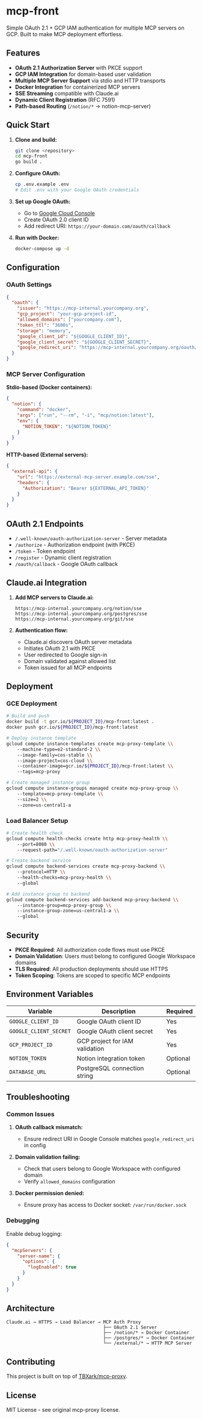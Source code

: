 # mcp-front

Simple OAuth 2.1 + GCP IAM authentication for multiple MCP servers on GCP. Built to make MCP deployment effortless.

## Features

- **OAuth 2.1 Authorization Server** with PKCE support
- **GCP IAM Integration** for domain-based user validation
- **Multiple MCP Server Support** via stdio and HTTP transports  
- **Docker Integration** for containerized MCP servers
- **SSE Streaming** compatible with Claude.ai
- **Dynamic Client Registration** (RFC 7591)
- **Path-based Routing** (`/notion/*` → notion-mcp-server)

## Quick Start

1. **Clone and build:**
   ```bash
   git clone <repository>
   cd mcp-front
   go build .
   ```

2. **Configure OAuth:**
   ```bash
   cp .env.example .env
   # Edit .env with your Google OAuth credentials
   ```

3. **Set up Google OAuth:**
   - Go to [Google Cloud Console](https://console.cloud.google.com/)
   - Create OAuth 2.0 client ID
   - Add redirect URI: `https://your-domain.com/oauth/callback`

4. **Run with Docker:**
   ```bash
   docker-compose up -d
   ```

## Configuration

### OAuth Settings

```json
{
  "oauth": {
    "issuer": "https://mcp-internal.yourcompany.org",
    "gcp_project": "your-gcp-project-id", 
    "allowed_domains": ["yourcompany.com"],
    "token_ttl": "3600s",
    "storage": "memory",
    "google_client_id": "${GOOGLE_CLIENT_ID}",
    "google_client_secret": "${GOOGLE_CLIENT_SECRET}",
    "google_redirect_uri": "https://mcp-internal.yourcompany.org/oauth/callback"
  }
}
```

### MCP Server Configuration

**Stdio-based (Docker containers):**
```json
{
  "notion": {
    "command": "docker",
    "args": ["run", "--rm", "-i", "mcp/notion:latest"],
    "env": {
      "NOTION_TOKEN": "${NOTION_TOKEN}"
    }
  }
}
```

**HTTP-based (External servers):**
```json
{
  "external-api": {
    "url": "https://external-mcp-server.example.com/sse",
    "headers": {
      "Authorization": "Bearer ${EXTERNAL_API_TOKEN}"
    }
  }
}
```

## OAuth 2.1 Endpoints

- `/.well-known/oauth-authorization-server` - Server metadata
- `/authorize` - Authorization endpoint (with PKCE)
- `/token` - Token endpoint  
- `/register` - Dynamic client registration
- `/oauth/callback` - Google OAuth callback

## Claude.ai Integration

1. **Add MCP servers to Claude.ai:**
   ```
   https://mcp-internal.yourcompany.org/notion/sse
   https://mcp-internal.yourcompany.org/postgres/sse
   https://mcp-internal.yourcompany.org/git/sse
   ```

2. **Authentication flow:**
   - Claude.ai discovers OAuth server metadata
   - Initiates OAuth 2.1 with PKCE
   - User redirected to Google sign-in
   - Domain validated against allowed list
   - Token issued for all MCP endpoints

## Deployment

### GCE Deployment

```bash
# Build and push
docker build -t gcr.io/${PROJECT_ID}/mcp-front:latest .
docker push gcr.io/${PROJECT_ID}/mcp-front:latest

# Deploy instance template
gcloud compute instance-templates create mcp-proxy-template \\
    --machine-type=e2-standard-2 \\
    --image-family=cos-stable \\
    --image-project=cos-cloud \\
    --container-image=gcr.io/${PROJECT_ID}/mcp-front:latest \\
    --tags=mcp-proxy

# Create managed instance group
gcloud compute instance-groups managed create mcp-proxy-group \\
    --template=mcp-proxy-template \\
    --size=2 \\
    --zone=us-central1-a
```

### Load Balancer Setup

```bash
# Create health check
gcloud compute health-checks create http mcp-proxy-health \\
    --port=8080 \\
    --request-path="/.well-known/oauth-authorization-server"

# Create backend service
gcloud compute backend-services create mcp-proxy-backend \\
    --protocol=HTTP \\
    --health-checks=mcp-proxy-health \\
    --global

# Add instance group to backend
gcloud compute backend-services add-backend mcp-proxy-backend \\
    --instance-group=mcp-proxy-group \\
    --instance-group-zone=us-central1-a \\
    --global
```

## Security

- **PKCE Required**: All authorization code flows must use PKCE
- **Domain Validation**: Users must belong to configured Google Workspace domains
- **TLS Required**: All production deployments should use HTTPS
- **Token Scoping**: Tokens are scoped to specific MCP endpoints

## Environment Variables

| Variable | Description | Required |
|----------|-------------|----------|
| `GOOGLE_CLIENT_ID` | Google OAuth client ID | Yes |
| `GOOGLE_CLIENT_SECRET` | Google OAuth client secret | Yes |
| `GCP_PROJECT_ID` | GCP project for IAM validation | Yes |
| `NOTION_TOKEN` | Notion integration token | Optional |
| `DATABASE_URL` | PostgreSQL connection string | Optional |

## Troubleshooting

### Common Issues

1. **OAuth callback mismatch:**
   - Ensure redirect URI in Google Console matches `google_redirect_uri` in config

2. **Domain validation failing:**
   - Check that users belong to Google Workspace with configured domain
   - Verify `allowed_domains` configuration

3. **Docker permission denied:**
   - Ensure proxy has access to Docker socket: `/var/run/docker.sock`

### Debugging

Enable debug logging:
```json
{
  "mcpServers": {
    "server-name": {
      "options": {
        "logEnabled": true
      }
    }
  }
}
```

## Architecture

```
Claude.ai → HTTPS → Load Balancer → MCP Auth Proxy
                                    ├── OAuth 2.1 Server
                                    ├── /notion/* → Docker Container
                                    ├── /postgres/* → Docker Container  
                                    └── /external/* → HTTP MCP Server
```

## Contributing

This project is built on top of [TBXark/mcp-proxy](https://github.com/TBXark/mcp-proxy). 

## License

MIT License - see original mcp-proxy license.